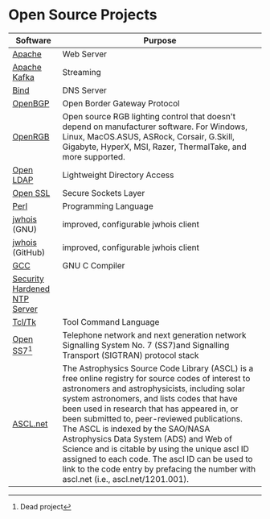 # Open Source Projects

| Software | Purpose |
|----------|---------|
| [Apache](https://www.apache.org/) | Web Server |
| [Apache Kafka](https://kafka.apache.org/) | Streaming |
| [Bind](https://gitlab.isc.org/isc-projects/bind9) | DNS Server |
| [OpenBGP](https://www.openbgpd.org/) | Open Border Gateway Protocol 
| [OpenRGB](https://gitlab.com/CalcProgrammer1/OpenRGB/-/releases/release_0.8) | Open source RGB lighting control that doesn't depend on manufacturer software. For Windows, Linux, MacOS.ASUS, ASRock, Corsair, G.Skill, Gigabyte, HyperX, MSI, Razer, ThermalTake, and more supported. |
| [Open LDAP](https://www.openldap.org/) | Lightweight Directory Access |
| [Open SSL](https://www.openssl.org) | Secure Sockets Layer |
| [Perl](https://www.perl.org/) | Programming Language |
| [jwhois](https://ftp.gnu.org/old-gnu/Manuals/jwhois-2.4/html_chapter/jwhois.html) (GNU) | improved, configurable jwhois client |
| [jwhois](https://github.com/jonasob/jwhois) (GitHub) | improved, configurable jwhois client |
| [GCC](https://gcc.gnu.org/) | GNU C Compiler |
| [Security Hardened NTP Server](https://gitlab.com/NTPsec) |
| [Tcl/Tk](https://www.tcl.tk/) | Tool Command Language |
| [Open SS7](http://www.openss7.org/)[^1] | Telephone network and next generation network Signalling System No. 7 (SS7)and Signalling Transport (SIGTRAN) protocol stack |
| [ASCL.net](http://ascl.net/) | The Astrophysics Source Code Library (ASCL) is a free online registry for source codes of interest to astronomers and astrophysicists, including solar system astronomers, and lists codes that have been used in research that has appeared in, or been submitted to, peer-reviewed publications. The ASCL is indexed by the SAO/NASA Astrophysics Data System (ADS) and Web of Science and is citable by using the unique ascl ID assigned to each code. The ascl ID can be used to link to the code entry by prefacing the number with ascl.net (i.e., ascl.net/1201.001). |

[^1]: Dead project
